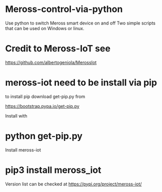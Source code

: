 # Meross-control-via-python
Use python to switch Meross smart device on and off
Two simple scripts that can be used on Windows or linux. 

# Credit to Meross-IoT see 
https://github.com/albertogeniola/MerossIot

# meross-iot need to be install via pip

to install pip download get-pip.py from

https://bootstrap.pypa.io/get-pip.py 

Install with

# python get-pip.py

Install meross-iot

# pip3 install meross_iot

Version list can be checked at
https://pypi.org/project/meross-iot/



